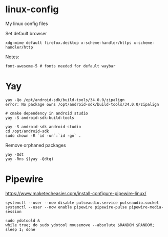 # linux-config
My linux config files

Set default browser
```
xdg-mime default firefox.desktop x-scheme-handler/https x-scheme-handler/http
```

Notes:
```
font-awesome-5 # fonts needed for default waybar
```

# Yay
```
yay -Qo /opt/android-sdk/build-tools/34.0.0/zipalign
error: No package owns /opt/android-sdk/build-tools/34.0.0/zipalign

# cmake dependency in android studio
yay -S android-sdk-build-tools

yay -S android-sdk android-studio
cd /opt/android-sdk
sudo chown -R `id -un`:`id -gn` .
```
Remove orphaned packages
```
yay -Qdt
yay -Rns $(yay -Qdtq)
```

# Pipewire
https://www.maketecheasier.com/install-configure-pipewire-linux/
```
systemctl --user --now disable pulseaudio.service pulseaudio.socket
systemctl --user --now enable pipewire pipewire-pulse pipewire-media-session
```

```
sudo ydotoold &
while true; do sudo ydotool mousemove --absolute $RANDOM $RANDOM; sleep 1; done
```

